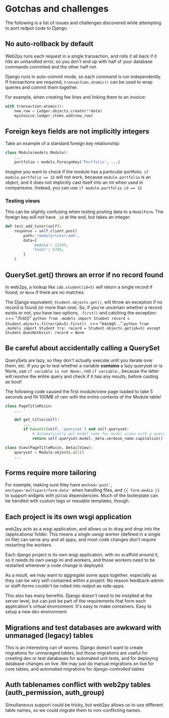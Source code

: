 # Gotchas and challenges
The following is a list of issues and challenges discovered while attempting to port redpot code to Django.

## No auto-rollback by default
Web2py runs each request in a single transaction, and rolls it all back if it hits an unhandled error, so you don't
end up with half of your database commands commited and the other half not.

Django runs in auto-commit mode, so each command is run independently.  If transactions are required,
```transaction.atomic()``` can be used to wrap queries and commit them together.

For example, when creating fee lines and linking them to an invoice:
```python
with transaction.atomic():
    new_row = Ledger.objects.create(**data)
    myinvoice.ledger_items.add(new_row)
```

## Foreign keys fields are not implicitly integers
Take an example of a standard foreign key relationship:
```python
class Module(models.Module):
    ...
    portfolio = models.ForeignKey('Portfolio', ...)
```
Imagine you want to check if the module has a particular portfolio.
`if module.portfolio == 32` will not work, because `module.portfolio` is an
object, and it does not implicitly cast itself into an int when used in
comparisons.  Instead, you can use `if module.portfolio_id == 32`

### Testing views
This can be slightly confusing when testing posting data to a `ModelForm`.  The foreign key will not have `_id` at the end, but takes an integer:

```python
def test_add_tutor(self):
    response = self.client.post(
        path='/module/tutor/add',
        data={
            'module': 12345,
            'tutor': 6789,
        }
    )
```


## QuerySet.get() throws an error if no record found
In web2py, a lookup like `idb.student(id=5)` will return a single record if found, or `None` if there are no matches.

The Django equivalent, `Student.objects.get()`, will throw an exception if no record is found (or more than one).
So, if you're uncertain whether a record exists or not, you have two options, `.first()` and catching the exception:
=== ".first()"
    ```python
    from .models import Student
    record = Student.objects.filter(pk=5).first()
    ```
=== "except ..."
    ```python
    from .models import Student
    try:
        record = Student.objects.get(pk=5)
    except Student.DoesNotExist:
        record = None
    ```

## Be careful about accidentally calling a QuerySet
QuerySets are lazy, so they don't actually execute until you iterate over them, etc.
If you go to test whether a variable **contains** a lazy queryset or is None, use `if variable is not None:`, not
`if variable:`, because the latter will resolve the entire query and check if it has any results, before casting as
bool!

The following code caused the first module/view page loaded to take 5 seconds and fill 100MB of ram with the
entire contents of the Module table!

```python hl_lines="6 11"
class PageTitleMixin:
    ...

    def get_title(self):
        ...
        if hasattr(self, 'queryset') and self.queryset:
            # Automatically get model name for model views with a queryset
            return self.queryset.model._meta.verbose_name.capitalize()

class View(PageTitleMixin, DetailView):
    queryset = Module.objects.all()
    ...
```

## Forms require more tailoring
For example, making sure they have `method='post'`, `enctype='multipart/form-data'` when handling files, and `{{ form.media }}` to support widgets with js/css dependencies.  Much of the boilerplate can be handled with custom tags or resuable templates, though.

## Each project is its own wsgi application
web2py acts as a wsgi application, and allows us to drag and drop into the /applications/ folder.  This means a
single uwsgi worker (defined in a single ini file) can serve any and all apps, and most code changes don't require
restarting the workers.

Each django project is its own wsgi application, with no scaffold around it, so it needs its own uwsgi ini and
workers, and those workers need to be restarted whenever a code change is deployed.

As a result, we may want to aggregate some apps together, especially as they can be very self-contained within a
project.  No reason feedback-admin or staff-forms couldn't be rolled into redpot as side-apps.

This also has many benefits.  Django doesn't need to be installed at the server level, but can just be part of the
requirements that form each application's virtual environment.  It's easy to make containers.  Easy to setup a new
dev environment

## Migrations and test databases are awkward with unmanaged (legacy) tables
This is an interesting can of worms.  Django doesn't want to create migrations for unmanaged tables, but those
migrations are useful for creating dev or test databases for automated unit tests, and for deploying database changes on live.  We may just do manual migrations on live for core tables, and automated migrations for django-controlled tables

## Auth tablenames conflict with web2py tables	(auth_permission, auth_group)
Simultaneous support could be tricky, but web2py allows us to use different table names, so we could migrate them to
non-conflicting names.
